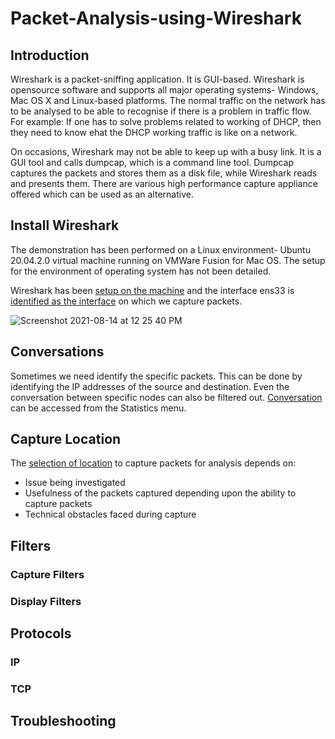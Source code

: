 # Packet-Analysis-using-Wireshark

## Introduction
Wireshark is a packet-sniffing application. It is GUI-based. Wireshark is opensource software and supports all major operating systems- Windows, Mac OS X and Linux-based platforms. 
The normal traffic on the network has to be analysed to be able to recognise if there is a problem in traffic flow. For example: If one has to solve problems related to working of DHCP, then they need to know ehat the DHCP working traffic is like on a network.   

On occasions, Wireshark may not be able to keep up with a busy link. It is a GUI tool and calls dumpcap, which is a command line tool. Dumpcap captures the packets and stores them as a disk file, while Wireshark reads and presents them. There are various high performance capture appliance offered which can be used as an alternative.

## Install Wireshark
The demonstration has been performed on a Linux environment- Ubuntu 20.04.2.0 virtual machine running on VMWare Fusion for Mac OS. The setup for the environment of operating system has not been detailed.

Wireshark has been [setup on the machine](installation_wireshark.md) and the interface ens33 is [identified as the interface](identify_interface.md) on which we capture packets.

![Screenshot 2021-08-14 at 12 25 40 PM](https://user-images.githubusercontent.com/42912140/129437991-51637427-8c1e-4d33-acf7-2c02ba0ae3fd.png)

## Conversations
Sometimes we need identify the specific packets. This can be done by identifying the IP addresses of the source and destination. Even the conversation between specific nodes can also be filtered out. [Conversation](conversations_wireshark.md) can be accessed from the Statistics menu.

## Capture Location
The [selection of location](location_wireshark.md) to capture packets for analysis depends on:
* Issue being investigated
* Usefulness of the packets captured depending upon the ability to capture packets
* Technical obstacles faced during capture

## Filters

### Capture Filters

### Display Filters







## Protocols

### IP

### TCP

## Troubleshooting
